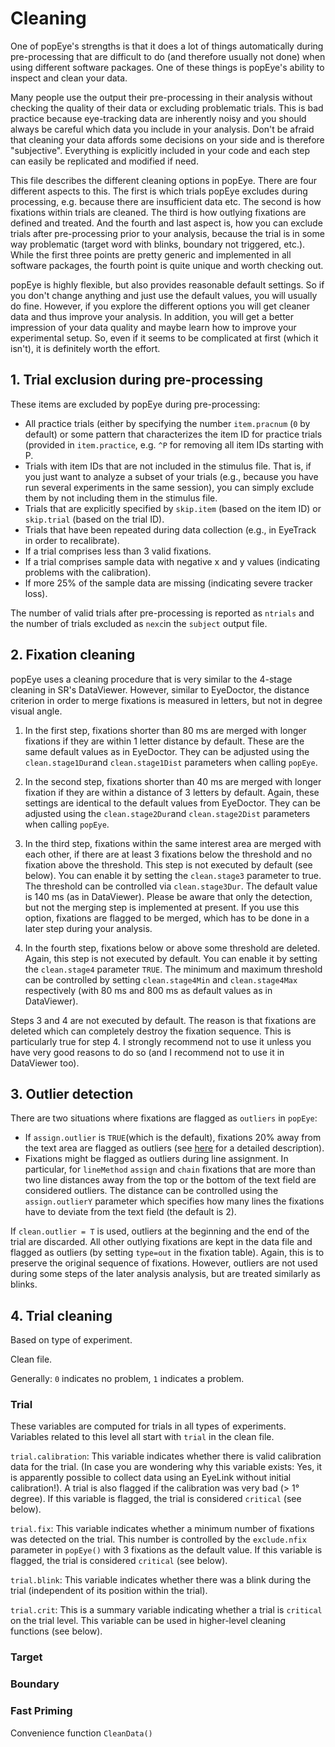 # Cleaning

One of popEye's strengths is that it does a lot of things automatically during pre-processing that are difficult to do (and therefore usually not done) when using different software packages. One of these things is popEye's ability to inspect and clean your data. 

Many people use the output their pre-processing in their analysis without checking the quality of their data or excluding problematic trials. This is bad practice because eye-tracking data are inherently noisy and you should always be careful which data you include in your analysis. Don't be afraid that cleaning your data affords some decisions on your side and is therefore "subjective". Everything is explicitly included in your code and each step can easily be replicated and modified if need.    

This file describes the different cleaning options in popEye. There are four different aspects to this. The first is which trials popEye excludes during processing, e.g. because there are insufficient data etc. The second is how fixations within trials are cleaned. The third is how outlying fixations are defined and treated. And the fourth and last aspect is, how you can exclude trials after pre-processing prior to your analysis, because the trial is in some way problematic (target word with blinks, boundary not triggered, etc.). While the first three points are pretty generic and implemented in all software packages, the fourth point is quite unique and worth checking out. 

popEye is highly flexible, but also provides reasonable default settings. So if you don't change anything and just use the default values, you will usually do fine. However, if you explore the different options you will get cleaner data and thus improve your analysis. In addition, you will get a better impression of your data quality and maybe learn how to improve your experimental setup. So, even if it seems to be complicated at first (which it isn't), it is definitely worth the effort. 

## 1. Trial exclusion during pre-processing

These items are excluded by popEye during pre-processing:

- All practice trials (either by specifying the number `item.pracnum` (`0` by default) or some pattern that characterizes the item ID for practice trials (provided in `item.practice`, e.g. `^P` for removing all item IDs starting with P.
- Trials with item IDs that are not included in the stimulus file. That is, if you just want to analyze a subset of your trials (e.g., because you have run several experiments in the same session), you can simply exclude them by not including them in the stimulus file.
- Trials that are explicitly specified by `skip.item` (based on the item ID) or `skip.trial` (based on the trial ID).  
- Trials that have been repeated during data collection (e.g., in EyeTrack in order to recalibrate).
- If a trial comprises less than 3 valid fixations.
- If a trial comprises sample data with negative x and y values (indicating problems with the calibration).
- If more 25% of the sample data are missing (indicating severe tracker loss). 

The number of valid trials after pre-processing is reported as `ntrials` and the number of trials excluded as `nexc`in the `subject` output file. 

## 2. Fixation cleaning

popEye uses a cleaning procedure that is very similar to the 4-stage cleaning in SR's DataViewer. However, similar to EyeDoctor, the distance criterion in order to merge fixations is measured in letters, but not in degree visual angle. 

1. In the first step, fixations shorter than 80 ms are merged with longer fixations if they are within 1 letter distance by default. These are the same default values as in EyeDoctor. They can be adjusted using the `clean.stage1Dur`and `clean.stage1Dist` parameters when calling `popEye`.  

2. In the second step, fixations shorter than 40 ms are merged with longer fixation if they are within a distance of 3 letters by default. Again, these settings are identical to the default values from EyeDoctor. They can be adjusted using the `clean.stage2Dur`and `clean.stage2Dist` parameters when calling `popEye`.    

3. In the third step, fixations within the same interest area are merged with each other, if there are at least 3 fixations below the threshold and no fixation above the threshold. This step is not executed by default (see below). You can enable it by setting the `clean.stage3` parameter to true. The threshold can be controlled via `clean.stage3Dur`. The default value is 140 ms (as in DataViewer). Please be aware that only the detection, but not the merging step is implemented at present. If you use this option, fixations are flagged to be merged, which has to be done in a later step during your analysis.

4. In the fourth step, fixations below or above some threshold are deleted. Again, this step is not executed by default. You can enable it by setting the `clean.stage4` parameter `TRUE`. The minimum and maximum threshold can be controlled by setting `clean.stage4Min` and `clean.stage4Max` respectively (with 80 ms and 800 ms as default values as in DataViewer). 

Steps 3 and 4 are not executed by default. The reason is that fixations are deleted which can completely destroy the fixation sequence. This is particularly true for step 4. I strongly recommend not to use it unless you have very good reasons to do so (and I recommend not to use it in DataViewer too). 

## 3. Outlier detection

There are two situations where fixations are flagged as `outliers` in `popEye`:

- If `assign.outlier` is `TRUE`(which is the default), fixations 20% away from the text area are flagged as outliers (see [here](Assign.md) for a detailed description).
- Fixations might be flagged as outliers during line assignment. In particular, for `lineMethod` `assign` and `chain` fixations that are more than two line distances away from the top or the bottom of the text field are considered outliers. The distance can be controlled using the `assign.outlierY` parameter which specifies how many lines the fixations have to deviate from the text field (the default is 2).

If `clean.outlier = T` is used, outliers at the beginning and the end of the trial are discarded. All other outlying fixations are kept in the data file and flagged as outliers (by setting `type=out` in the fixation table). Again, this is to preserve the original sequence of fixations. However, outliers are not used during some steps of the later analysis analysis, but are treated similarly as blinks.


## 4. Trial cleaning

Based on type of experiment.

Clean file.

Generally: `0` indicates no problem, `1` indicates a problem.

### Trial

These variables are computed for trials in all types of experiments. Variables related to this level all start with `trial` in the clean file. 

`trial.calibration`: This variable indicates whether there is valid calibration data for the trial. (In case you are wondering why this variable exists: Yes, it is apparently possible to collect data using an EyeLink without initial calibration!). A trial is also flagged if the calibration was very bad (> 1° degree). If this variable is flagged, the trial is considered `critical` (see below).

`trial.fix`: This variable indicates whether a minimum number of fixations was detected on the trial. This number is controlled by the `exclude.nfix` parameter in `popEye()` with 3 fixations as the default value. If this variable is flagged, the trial is considered `critical` (see below).

`trial.blink`: This variable indicates whether there was a blink during the trial (independent of its position within the trial). 

`trial.crit`: This is a summary variable indicating whether a trial is `critical` on the trial level. This variable can be used in higher-level cleaning functions (see below).

### Target 

### Boundary

### Fast Priming

Convenience function `CleanData()`


<!-- Example text for manuscript -->


